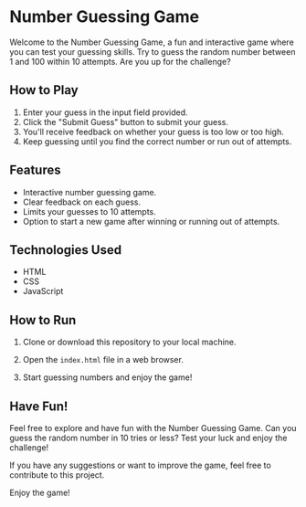 
# Number Guessing Game

Welcome to the Number Guessing Game, a fun and interactive game where you can test your guessing skills. Try to guess the random number between 1 and 100 within 10 attempts. Are you up for the challenge?

## How to Play

1. Enter your guess in the input field provided.
2. Click the "Submit Guess" button to submit your guess.
3. You'll receive feedback on whether your guess is too low or too high.
4. Keep guessing until you find the correct number or run out of attempts.

## Features

- Interactive number guessing game.
- Clear feedback on each guess.
- Limits your guesses to 10 attempts.
- Option to start a new game after winning or running out of attempts.

## Technologies Used

- HTML
- CSS
- JavaScript

## How to Run

1. Clone or download this repository to your local machine.

2. Open the `index.html` file in a web browser.

3. Start guessing numbers and enjoy the game!

## Have Fun!

Feel free to explore and have fun with the Number Guessing Game. Can you guess the random number in 10 tries or less? Test your luck and enjoy the challenge!

If you have any suggestions or want to improve the game, feel free to contribute to this project.

Enjoy the game!